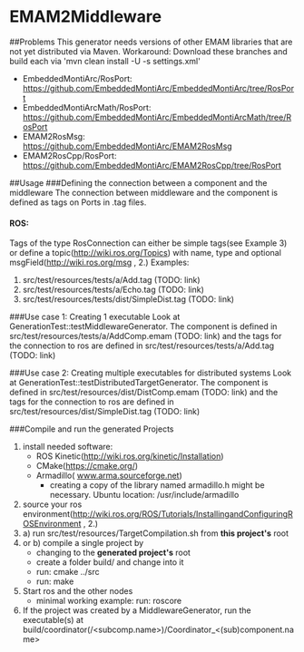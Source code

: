 # EMAM2Middleware

##Problems
This generator needs versions of other EMAM libraries that are not yet distributed via Maven.
Workaround: Download these branches and build each via 'mvn clean install -U -s settings.xml'
* EmbeddedMontiArc/RosPort: https://github.com/EmbeddedMontiArc/EmbeddedMontiArc/tree/RosPort
* EmbeddedMontiArcMath/RosPort: https://github.com/EmbeddedMontiArc/EmbeddedMontiArcMath/tree/RosPort
* EMAM2RosMsg: https://github.com/EmbeddedMontiArc/EMAM2RosMsg
* EMAM2RosCpp/RosPort: https://github.com/EmbeddedMontiArc/EMAM2RosCpp/tree/RosPort

##Usage
###Defining the connection between a component and the middleware
The connection between middleware and the component is defined as tags on Ports in .tag files.
#### ROS:
Tags of the type RosConnection can either be simple tags(see Example 3) or define a topic(http://wiki.ros.org/Topics) with name, type and optional msgField(http://wiki.ros.org/msg , 2.)
Examples:
1. src/test/resources/tests/a/Add.tag (TODO: link)
1. src/test/resources/tests/a/Echo.tag (TODO: link)
1. src/test/resources/tests/dist/SimpleDist.tag (TODO: link)

###Use case 1: Creating 1 executable
Look at GenerationTest::testMiddlewareGenerator. The component is defined in src/test/resources/tests/a/AddComp.emam (TODO: link) and the tags for the connection to ros are defined in src/test/resources/tests/a/Add.tag (TODO: link)

###Use case 2: Creating multiple executables for distributed systems
Look at GenerationTest::testDistributedTargetGenerator. The component is defined in src/test/resources/dist/DistComp.emam (TODO: link) and the tags for the connection to ros are defined in src/test/resources/dist/SimpleDist.tag (TODO: link)

###Compile and run the generated Projects
1. install needed software:
    * ROS Kinetic(http://wiki.ros.org/kinetic/Installation)
    * CMake(https://cmake.org/)
    * Armadillo( www.arma.sourceforge.net)
        * creating a copy of the library named armadillo.h might be necessary. Ubuntu location: /usr/include/armadillo 
1. source your ros environment(http://wiki.ros.org/ROS/Tutorials/InstallingandConfiguringROSEnvironment , 2.)
1. a) run src/test/resources/TargetCompilation.sh from **this project's** root
1. or b) compile a single project by
    * changing to the **generated project's** root
    * create a folder build/ and change into it
    * run: cmake ../src
    * run: make
1. Start ros and the other nodes
    * minimal working example: run: roscore
1. If the project was created by a MiddlewareGenerator, run the executable(s) at build/coordinator(/<subcomp.name>)/Coordinator_<(sub)component.name>